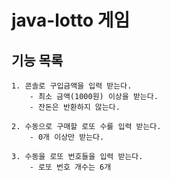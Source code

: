 # java-lotto 게임

## 기능 목록

    1. 콘솔로 구입금액을 입력 받는다. 
        - 최소 금액(1000원) 이상을 받는다.
        - 잔돈은 반환하지 않는다. 
     
    2. 수동으로 구매할 로또 수를 입력 받는다.
        - 0개 이상만 받는다. 
    
    3. 수동을 로또 번호들을 입력 받는다.
        - 로또 번호 개수는 6개 